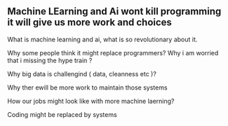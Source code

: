 Machine LEarning and Ai wont kill programming it will give us more work and choices
------------------------------------------------

What is machine learning and ai, what is so revolutionary about it.

Why some people think it might replace programmers?
Why i am worried that i missing the hype train ?

Why big data is challengind ( data, cleanness etc )?

Why ther ewill be more work to maintain those systems


How our jobs might look like with more machine laerning?

Coding might be replaced by systems
